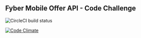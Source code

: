 ## Fyber Mobile Offer API - Code Challenge

![CircleCI build status](https://circleci.com/gh/dferdian/fyber-offer-api.png?style=shield&circle-token=441c70d6888d905d949ec12958ab5bd3e0938296)

[![Code Climate](https://codeclimate.com/github/dferdian/fyber-offer-api/badges/gpa.svg)](https://codeclimate.com/github/dferdian/fyber-offer-api)
